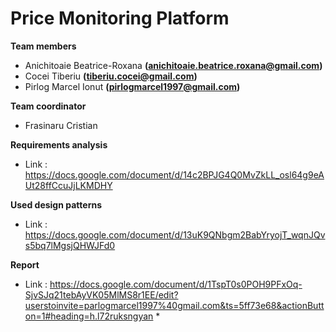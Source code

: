 # Price Monitoring Platform

**Team members**

* Anichitoaie Beatrice-Roxana    **(anichitoaie.beatrice.roxana@gmail.com)**
* Cocei Tiberiu                  **(tiberiu.cocei@gmail.com)**
* Pirlog Marcel Ionut            **(pirlogmarcel1997@gmail.com)**

**Team coordinator**
* Frasinaru Cristian


**Requirements analysis**
* Link : https://docs.google.com/document/d/14c2BPJG4Q0MvZkLL_osl64g9eAUt28ffCcuJjLKMDHY

**Used design patterns**
* Link : https://docs.google.com/document/d/13uK9QNbgm2BabYryojT_wqnJQvs5bq7lMgsjQHWJFd0

**Report**
* Link : https://docs.google.com/document/d/1TspT0s0POH9PFxOq-SjvSJq21tebAyVK05MlMS8r1EE/edit?userstoinvite=parlogmarcel1997%40gmail.com&ts=5ff73e68&actionButton=1#heading=h.l72ruksngyan *
